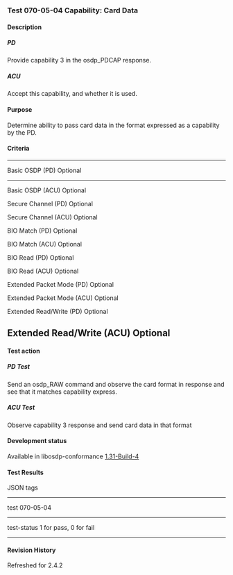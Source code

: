### Test 070-05-04 Capability: Card Data

#### Description

##### PD

Provide capability 3 in the osdp_PDCAP response.

##### ACU

Accept this capability, and whether it is used.

#### Purpose

Determine ability to pass card data in the format expressed as a
capability by the PD.

#### Criteria

  -----------------------------------------------------------------------
  Basic OSDP (PD)                     Optional
  ----------------------------------- -----------------------------------
  Basic OSDP (ACU)                    Optional

  Secure Channel (PD)                 Optional

  Secure Channel (ACU)                Optional

  BIO Match (PD)                      Optional

  BIO Match (ACU)                     Optional

  BIO Read (PD)                       Optional

  BIO Read (ACU)                      Optional

  Extended Packet Mode (PD)           Optional

  Extended Packet Mode (ACU)          Optional

  Extended Read/Write (PD)            Optional

  Extended Read/Write (ACU)           Optional
  -----------------------------------------------------------------------

#### Test action

##### PD Test

Send an osdp_RAW command and observe the card format in response and see
that it matches capability express.

##### ACU Test

Observe capability 3 response and send card data in that format

#### Development status

Available in libosdp-conformance
[1.31-Build-4](https://github.com/Security-Industry-Association/libosdp-conformance/releases/tag/1.31-4)

#### Test Results

JSON tags

  -----------------------------------------------------------------------
  test                                070-05-04
  ----------------------------------- -----------------------------------
  test-status                         1 for pass, 0 for fail

  -----------------------------------------------------------------------

#### Revision History

Refreshed for 2.4.2
